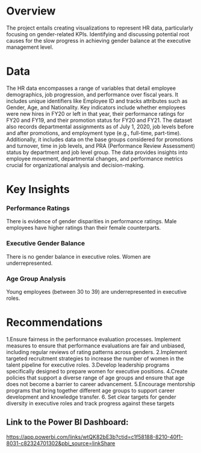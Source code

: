 # Overview

The project entails creating visualizations to represent HR data, particularly focusing on gender-related KPIs.
Identifying and discussing potential root causes for the slow progress in achieving gender balance at the executive management level.


# Data


The HR data encompasses a range of variables that detail employee demographics, job progression, and performance over fiscal years. It includes unique identifiers like Employee ID and tracks attributes such as Gender, Age, and Nationality. 
Key indicators include whether employees were new hires in FY20 or left in that year, their performance ratings for FY20 and FY19, and their promotion status for FY20 and FY21. 
The dataset also records departmental assignments as of July 1, 2020, job levels before and after promotions, and employment type (e.g., full-time, part-time). 
Additionally, it includes data on the base groups considered for promotions and turnover, time in job levels, and PRA (Performance Review Assessment) status by department and job level group.
The data provides insights into employee movement, departmental changes, and performance metrics crucial for organizational analysis and decision-making.

# Key Insights

### Performance Ratings
There is evidence of gender disparities in performance ratings.
Male employees have higher ratings than their female counterparts.


### Executive Gender Balance
There is no gender balance in executive roles.
Women are underrepresented.

### Age Group Analysis
Young employees (between 30 to 39) are underrepresented in executive roles.

# Recommendations
1.Ensure fairness in the performance evaluation processes. Implement measures to ensure that performance evaluations are fair and unbiased, including regular reviews of rating patterns across genders.
2.Implement targeted recruitment strategies to increase the number of women in the talent pipeline for executive roles.
3.Develop leadership programs specifically designed to prepare women for executive positions.
4.Create policies that support a diverse range of age groups and ensure that age does not become a barrier to career advancement.
5.Encourage mentorship programs that bring together different age groups to support career development and knowledge transfer.
6. Set clear targets for gender diversity in executive roles and track progress against these targets

## Link to the Power BI Dashboard:

https://app.powerbi.com/links/wtQK82bE3b?ctid=c1f58188-8210-40f1-8031-c82324701302&pbi_source=linkShare

